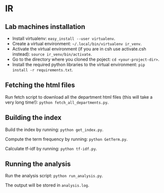 # IR


## Lab machines installation

- Install virtualenv: ```easy_install --user virtualenv```.
- Create a virtual environment: ```~/.local/bin/virtualenv ir_venv```.
- Activate the virtual environment (if you are in csh use activate.csh instead): ```source ir_venv/bin/activate```.
- Go to the directory where you cloned the poject: ```cd <your-project-dir>```.
- Install the required python libraries to the virtual environment: ```pip install -r requirements.txt```.


## Fetching the html files

Run fetch script to download all the department html files (this will take a very long time!): ```python fetch_all_departments.py```.


## Building the index

Build the index by running: ```python get_index.py```.

Compute the term frequency by running: ```python GetTerm.py```.

Calculate tf-idf by running: ```python tf-idf.py```.


## Running the analysis

Run the analysis script: ```python run_analysis.py```.

The output will be stored in ```analysis.log```.
